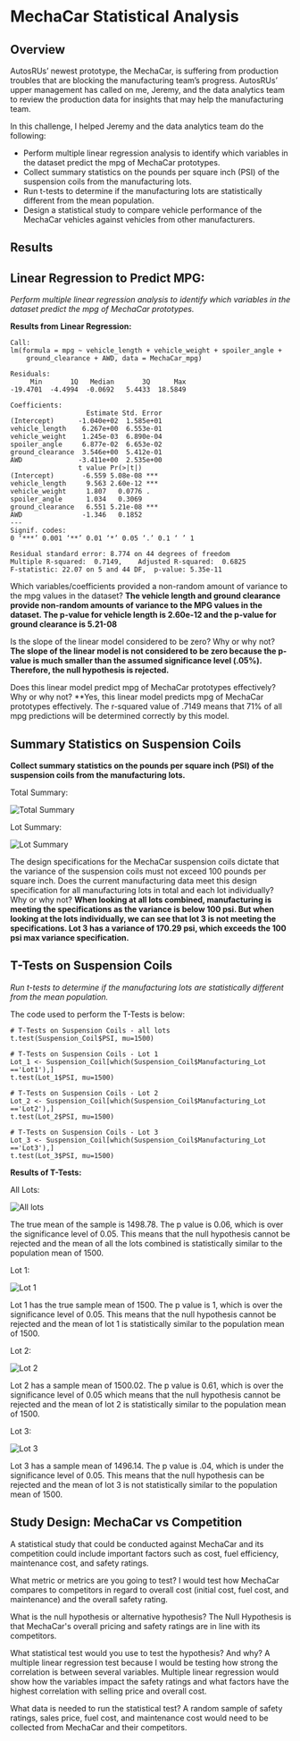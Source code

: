 # MechaCar Statistical Analysis

## Overview

AutosRUs’ newest prototype, the MechaCar, is suffering from production troubles that are blocking the manufacturing team’s progress. AutosRUs’ upper management has called on me, Jeremy, and the data analytics team to review the production data for insights that may help the manufacturing team.

In this challenge, I helped Jeremy and the data analytics team do the following:

- Perform multiple linear regression analysis to identify which variables in the dataset predict the mpg of MechaCar prototypes.
- Collect summary statistics on the pounds per square inch (PSI) of the suspension coils from the manufacturing lots.
- Run t-tests to determine if the manufacturing lots are statistically different from the mean population.
- Design a statistical study to compare vehicle performance of the MechaCar vehicles against vehicles from other manufacturers. 

## Results

## Linear Regression to Predict MPG: 
*Perform multiple linear regression analysis to identify which variables in the dataset predict the mpg of MechaCar prototypes.*

**Results from Linear Regression:**
```
Call:
lm(formula = mpg ~ vehicle_length + vehicle_weight + spoiler_angle + 
    ground_clearance + AWD, data = MechaCar_mpg)

Residuals:
     Min       1Q   Median       3Q      Max 
-19.4701  -4.4994  -0.0692   5.4433  18.5849 

Coefficients:
                   Estimate Std. Error
(Intercept)      -1.040e+02  1.585e+01
vehicle_length    6.267e+00  6.553e-01
vehicle_weight    1.245e-03  6.890e-04
spoiler_angle     6.877e-02  6.653e-02
ground_clearance  3.546e+00  5.412e-01
AWD              -3.411e+00  2.535e+00
                 t value Pr(>|t|)    
(Intercept)       -6.559 5.08e-08 ***
vehicle_length     9.563 2.60e-12 ***
vehicle_weight     1.807   0.0776 .  
spoiler_angle      1.034   0.3069    
ground_clearance   6.551 5.21e-08 ***
AWD               -1.346   0.1852    
---
Signif. codes:  
0 ‘***’ 0.001 ‘**’ 0.01 ‘*’ 0.05 ‘.’ 0.1 ‘ ’ 1

Residual standard error: 8.774 on 44 degrees of freedom
Multiple R-squared:  0.7149,	Adjusted R-squared:  0.6825 
F-statistic: 22.07 on 5 and 44 DF,  p-value: 5.35e-11
```
Which variables/coefficients provided a non-random amount of variance to the mpg values in the dataset? **The vehicle length and ground clearance provide non-random amounts of variance to the MPG values in the dataset. The p-value for vehicle length is 2.60e-12 and the p-value for ground clearance is 5.21-08**

Is the slope of the linear model considered to be zero? Why or why not? **The slope of the linear model is not considered to be zero because the p-value is much smaller than the assumed significance level (.05%). Therefore, the null hypothesis is rejected.**

Does this linear model predict mpg of MechaCar prototypes effectively? Why or why not? **Yes, this linear model predicts mpg of MechaCar prototypes effectively. The r-squared value of .7149 means that 71% of all mpg predictions will be determined correctly by this model.

## Summary Statistics on Suspension Coils
**Collect summary statistics on the pounds per square inch (PSI) of the suspension coils from the manufacturing lots.**

Total Summary:

![Total Summary](https://github.com/Kcav18/MechaCar_Statistical_Analysis/blob/main/Total_Summary_SuspensionCoil.png)

Lot Summary:

![Lot Summary](https://github.com/Kcav18/MechaCar_Statistical_Analysis/blob/main/Lot_Summary_SuspensionCoil.png)

The design specifications for the MechaCar suspension coils dictate that the variance of the suspension coils must not exceed 100 pounds per square inch. Does the current manufacturing data meet this design specification for all manufacturing lots in total and each lot individually? Why or why not? **When looking at all lots combined, manufacturing is meeting the specifications as the variance is below 100 psi. But when looking at the lots individually, we can see that lot 3 is not meeting the specifications. Lot 3 has a variance of 170.29 psi, which exceeds the 100 psi max variance specification.**

## T-Tests on Suspension Coils
*Run t-tests to determine if the manufacturing lots are statistically different from the mean population.*

The code used to perform the T-Tests is below:
```
# T-Tests on Suspension Coils - all lots
t.test(Suspension_Coil$PSI, mu=1500)

# T-Tests on Suspension Coils - Lot 1
Lot_1 <- Suspension_Coil[which(Suspension_Coil$Manufacturing_Lot =='Lot1'),]
t.test(Lot_1$PSI, mu=1500)

# T-Tests on Suspension Coils - Lot 2
Lot_2 <- Suspension_Coil[which(Suspension_Coil$Manufacturing_Lot =='Lot2'),]
t.test(Lot_2$PSI, mu=1500)

# T-Tests on Suspension Coils - Lot 3
Lot_3 <- Suspension_Coil[which(Suspension_Coil$Manufacturing_Lot =='Lot3'),]
t.test(Lot_3$PSI, mu=1500)
```
**Results of T-Tests:**

All Lots:

![All lots](https://github.com/Kcav18/MechaCar_Statistical_Analysis/blob/main/TTest_AllLots.png)

The true mean of the sample is 1498.78. The p value is 0.06, which is over the significance level of 0.05. This means that the null hypothesis cannot be rejected and the mean of all the lots combined is statistically similar to the population mean of 1500.

Lot 1:

![Lot 1](https://github.com/Kcav18/MechaCar_Statistical_Analysis/blob/main/TTest_Lot1.png)

Lot 1 has the true sample mean of 1500. The p value is 1, which is over the significance level of 0.05. This means that the null hypothesis cannot be rejected and the mean of lot 1 is statistically similar to the population mean of 1500.

Lot 2:

![Lot 2](https://github.com/Kcav18/MechaCar_Statistical_Analysis/blob/main/TTest_Lot2.png)

Lot 2 has a sample mean of 1500.02. The p value is 0.61, which is over the significance level of 0.05 which means that the null hypothesis cannot be rejected and the mean of lot 2 is statistically similar to the population mean of 1500.

Lot 3:

![Lot 3](https://github.com/Kcav18/MechaCar_Statistical_Analysis/blob/main/TTest_Lot3.png)

Lot 3 has a sample mean of 1496.14. The p value is .04, which is under the significance level of 0.05. This means that the null hypothesis can be rejected and the mean of lot 3 is not statistically similar to the population mean of 1500.

## Study Design: MechaCar vs Competition

A statistical study that could be conducted against MechaCar and its competition could include important factors such as cost, fuel efficiency, maintenance cost, and safety ratings.

What metric or metrics are you going to test? I would test how MechaCar compares to competitors in regard to overall cost (initial cost, fuel cost, and maintenance) and the overall safety rating.

What is the null hypothesis or alternative hypothesis? The Null Hypothesis is that MechaCar's overall pricing and safety ratings are in line with its competitors.

What statistical test would you use to test the hypothesis? And why? A multiple linear regression test because I would be testing how strong the correlation is between several variables. Multiple linear regression would show how the variables impact the safety ratings and what factors have the highest correlation with selling price and overall cost.

What data is needed to run the statistical test? A random sample of safety ratings, sales price, fuel cost, and maintenance cost would need to be collected from MechaCar and their competitors.
